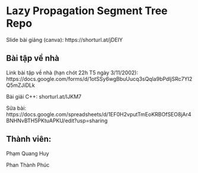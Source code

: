 <h1>Lazy Propagation Segment Tree Repo</h1>
<p>Slide bài giảng (canva): https://shorturl.at/jDEIY</p>

<h2>Bài tập về nhà</h2>
<p>Link bài tập về nhà (hạn chót 22h T5 ngày 3/11/2002): https://docs.google.com/forms/d/1otSSy6wgBbuUucq3sQqla9bPdljSRc7YI2Q5mZJiDLk</p>
<p>Bài giải C++: shorturl.at/IJKM7</p>
<p>Sửa bài: https://docs.google.com/spreadsheets/d/1EF0H2vputTmEoKRBOfSEO8jAr4BNHNvBTH5PKtuAPKU/edit?usp=sharing</p>
<h2>Thành viên:</h2>
<p>Phạm Quang Huy</p>
Phan Thành Phúc
